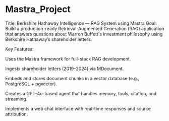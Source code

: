 # Mastra_Project
Title: Berkshire Hathaway Intelligence — RAG System using Mastra
Goal: Build a production-ready Retrieval-Augmented Generation (RAG) application that answers questions about Warren Buffett's investment philosophy using Berkshire Hathaway’s shareholder letters.

Key Features:

Uses the Mastra framework for full-stack RAG development.

Ingests shareholder letters (2019–2024) via MDocument.

Embeds and stores document chunks in a vector database (e.g., PostgreSQL + pgvector).

Creates a GPT-4o-based agent that handles memory, tools, citation, and streaming.

Implements a web chat interface with real-time responses and source attribution.

